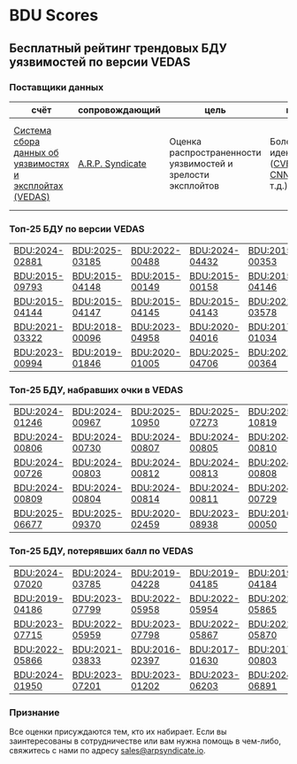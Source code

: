 
# BDU Scores
## Бесплатный рейтинг трендовых БДУ уязвимостей по версии VEDAS

### Поставщики данных
| счёт | cопровождающий | цель | покрытие | определение | частота |
| ----- | ---------- | ------- | -------- | ----------- | --------- |
| [Система сбора данных об уязвимостях и эксплойтах (VEDAS)](https://vedas.arpsyndicate.io) | [A.R.P. Syndicate](https://www.arpsyndicate.io) | Оценка распространенности уязвимостей и зрелости эксплойтов | Более 150 идентификаторов ([CVE](https://github.com/ARPSyndicate/cve-scores), [EUVD](https://github.com/ARPSyndicate/euvd-scores), [CNNVD](https://github.com/ARPSyndicate/cnnvd-scores), [BDU](https://github.com/ARPSyndicate/bdu-scores) и т.д.) | Аналитические данные с открытым исходным кодом (OSINT), полученные от [Exploit Observer](https://www.exploit.observer) | 12-16 часов |



<h3>Топ-25 БДУ по версии VEDAS</h3>

<table>
  <tr>
    <td><a href='https://vedas.arpsyndicate.io/?vuln=BDU:2024-02881'>BDU:2024-02881</a></td>
    <td><a href='https://vedas.arpsyndicate.io/?vuln=BDU:2025-03185'>BDU:2025-03185</a></td>
    <td><a href='https://vedas.arpsyndicate.io/?vuln=BDU:2022-00488'>BDU:2022-00488</a></td>
    <td><a href='https://vedas.arpsyndicate.io/?vuln=BDU:2024-04432'>BDU:2024-04432</a></td>
    <td><a href='https://vedas.arpsyndicate.io/?vuln=BDU:2015-00353'>BDU:2015-00353</a></td>
  </tr>
  <tr>
    <td><a href='https://vedas.arpsyndicate.io/?vuln=BDU:2015-09793'>BDU:2015-09793</a></td>
    <td><a href='https://vedas.arpsyndicate.io/?vuln=BDU:2015-04148'>BDU:2015-04148</a></td>
    <td><a href='https://vedas.arpsyndicate.io/?vuln=BDU:2015-00149'>BDU:2015-00149</a></td>
    <td><a href='https://vedas.arpsyndicate.io/?vuln=BDU:2015-00158'>BDU:2015-00158</a></td>
    <td><a href='https://vedas.arpsyndicate.io/?vuln=BDU:2015-04146'>BDU:2015-04146</a></td>
  </tr>
  <tr>
    <td><a href='https://vedas.arpsyndicate.io/?vuln=BDU:2015-04144'>BDU:2015-04144</a></td>
    <td><a href='https://vedas.arpsyndicate.io/?vuln=BDU:2015-04147'>BDU:2015-04147</a></td>
    <td><a href='https://vedas.arpsyndicate.io/?vuln=BDU:2015-04145'>BDU:2015-04145</a></td>
    <td><a href='https://vedas.arpsyndicate.io/?vuln=BDU:2015-04143'>BDU:2015-04143</a></td>
    <td><a href='https://vedas.arpsyndicate.io/?vuln=BDU:2021-03578'>BDU:2021-03578</a></td>
  </tr>
  <tr>
    <td><a href='https://vedas.arpsyndicate.io/?vuln=BDU:2021-03322'>BDU:2021-03322</a></td>
    <td><a href='https://vedas.arpsyndicate.io/?vuln=BDU:2018-00096'>BDU:2018-00096</a></td>
    <td><a href='https://vedas.arpsyndicate.io/?vuln=BDU:2023-04958'>BDU:2023-04958</a></td>
    <td><a href='https://vedas.arpsyndicate.io/?vuln=BDU:2020-04016'>BDU:2020-04016</a></td>
    <td><a href='https://vedas.arpsyndicate.io/?vuln=BDU:2017-01034'>BDU:2017-01034</a></td>
  </tr>
  <tr>
    <td><a href='https://vedas.arpsyndicate.io/?vuln=BDU:2023-00994'>BDU:2023-00994</a></td>
    <td><a href='https://vedas.arpsyndicate.io/?vuln=BDU:2019-01846'>BDU:2019-01846</a></td>
    <td><a href='https://vedas.arpsyndicate.io/?vuln=BDU:2020-01005'>BDU:2020-01005</a></td>
    <td><a href='https://vedas.arpsyndicate.io/?vuln=BDU:2025-04706'>BDU:2025-04706</a></td>
    <td><a href='https://vedas.arpsyndicate.io/?vuln=BDU:2021-00364'>BDU:2021-00364</a></td>
  </tr>
</table>


<h3>Топ-25 БДУ, набравших очки в VEDAS</h3>

<table>
  <tr>
    <td><a href='https://vedas.arpsyndicate.io/?vuln=BDU:2024-01246'>BDU:2024-01246</a></td>
    <td><a href='https://vedas.arpsyndicate.io/?vuln=BDU:2024-00967'>BDU:2024-00967</a></td>
    <td><a href='https://vedas.arpsyndicate.io/?vuln=BDU:2025-10950'>BDU:2025-10950</a></td>
    <td><a href='https://vedas.arpsyndicate.io/?vuln=BDU:2025-07273'>BDU:2025-07273</a></td>
    <td><a href='https://vedas.arpsyndicate.io/?vuln=BDU:2025-10819'>BDU:2025-10819</a></td>
  </tr>
  <tr>
    <td><a href='https://vedas.arpsyndicate.io/?vuln=BDU:2024-00806'>BDU:2024-00806</a></td>
    <td><a href='https://vedas.arpsyndicate.io/?vuln=BDU:2024-00730'>BDU:2024-00730</a></td>
    <td><a href='https://vedas.arpsyndicate.io/?vuln=BDU:2024-00807'>BDU:2024-00807</a></td>
    <td><a href='https://vedas.arpsyndicate.io/?vuln=BDU:2024-00805'>BDU:2024-00805</a></td>
    <td><a href='https://vedas.arpsyndicate.io/?vuln=BDU:2024-00810'>BDU:2024-00810</a></td>
  </tr>
  <tr>
    <td><a href='https://vedas.arpsyndicate.io/?vuln=BDU:2024-00726'>BDU:2024-00726</a></td>
    <td><a href='https://vedas.arpsyndicate.io/?vuln=BDU:2024-00803'>BDU:2024-00803</a></td>
    <td><a href='https://vedas.arpsyndicate.io/?vuln=BDU:2024-00812'>BDU:2024-00812</a></td>
    <td><a href='https://vedas.arpsyndicate.io/?vuln=BDU:2024-00813'>BDU:2024-00813</a></td>
    <td><a href='https://vedas.arpsyndicate.io/?vuln=BDU:2024-00808'>BDU:2024-00808</a></td>
  </tr>
  <tr>
    <td><a href='https://vedas.arpsyndicate.io/?vuln=BDU:2024-00809'>BDU:2024-00809</a></td>
    <td><a href='https://vedas.arpsyndicate.io/?vuln=BDU:2024-00804'>BDU:2024-00804</a></td>
    <td><a href='https://vedas.arpsyndicate.io/?vuln=BDU:2024-00814'>BDU:2024-00814</a></td>
    <td><a href='https://vedas.arpsyndicate.io/?vuln=BDU:2024-00811'>BDU:2024-00811</a></td>
    <td><a href='https://vedas.arpsyndicate.io/?vuln=BDU:2024-00729'>BDU:2024-00729</a></td>
  </tr>
  <tr>
    <td><a href='https://vedas.arpsyndicate.io/?vuln=BDU:2025-06677'>BDU:2025-06677</a></td>
    <td><a href='https://vedas.arpsyndicate.io/?vuln=BDU:2025-09370'>BDU:2025-09370</a></td>
    <td><a href='https://vedas.arpsyndicate.io/?vuln=BDU:2020-02459'>BDU:2020-02459</a></td>
    <td><a href='https://vedas.arpsyndicate.io/?vuln=BDU:2023-08938'>BDU:2023-08938</a></td>
    <td><a href='https://vedas.arpsyndicate.io/?vuln=BDU:2016-00050'>BDU:2016-00050</a></td>
  </tr>
</table>


<h3>Топ-25 БДУ, потерявших балл по VEDAS</h3>

<table>
  <tr>
    <td><a href='https://vedas.arpsyndicate.io/?vuln=BDU:2024-07020'>BDU:2024-07020</a></td>
    <td><a href='https://vedas.arpsyndicate.io/?vuln=BDU:2024-03785'>BDU:2024-03785</a></td>
    <td><a href='https://vedas.arpsyndicate.io/?vuln=BDU:2019-04228'>BDU:2019-04228</a></td>
    <td><a href='https://vedas.arpsyndicate.io/?vuln=BDU:2019-04185'>BDU:2019-04185</a></td>
    <td><a href='https://vedas.arpsyndicate.io/?vuln=BDU:2019-04184'>BDU:2019-04184</a></td>
  </tr>
  <tr>
    <td><a href='https://vedas.arpsyndicate.io/?vuln=BDU:2019-04186'>BDU:2019-04186</a></td>
    <td><a href='https://vedas.arpsyndicate.io/?vuln=BDU:2023-07799'>BDU:2023-07799</a></td>
    <td><a href='https://vedas.arpsyndicate.io/?vuln=BDU:2022-05958'>BDU:2022-05958</a></td>
    <td><a href='https://vedas.arpsyndicate.io/?vuln=BDU:2022-05954'>BDU:2022-05954</a></td>
    <td><a href='https://vedas.arpsyndicate.io/?vuln=BDU:2022-05865'>BDU:2022-05865</a></td>
  </tr>
  <tr>
    <td><a href='https://vedas.arpsyndicate.io/?vuln=BDU:2023-07715'>BDU:2023-07715</a></td>
    <td><a href='https://vedas.arpsyndicate.io/?vuln=BDU:2022-05959'>BDU:2022-05959</a></td>
    <td><a href='https://vedas.arpsyndicate.io/?vuln=BDU:2023-07798'>BDU:2023-07798</a></td>
    <td><a href='https://vedas.arpsyndicate.io/?vuln=BDU:2022-05867'>BDU:2022-05867</a></td>
    <td><a href='https://vedas.arpsyndicate.io/?vuln=BDU:2022-05870'>BDU:2022-05870</a></td>
  </tr>
  <tr>
    <td><a href='https://vedas.arpsyndicate.io/?vuln=BDU:2022-05866'>BDU:2022-05866</a></td>
    <td><a href='https://vedas.arpsyndicate.io/?vuln=BDU:2021-03833'>BDU:2021-03833</a></td>
    <td><a href='https://vedas.arpsyndicate.io/?vuln=BDU:2016-02397'>BDU:2016-02397</a></td>
    <td><a href='https://vedas.arpsyndicate.io/?vuln=BDU:2017-01630'>BDU:2017-01630</a></td>
    <td><a href='https://vedas.arpsyndicate.io/?vuln=BDU:2017-00803'>BDU:2017-00803</a></td>
  </tr>
  <tr>
    <td><a href='https://vedas.arpsyndicate.io/?vuln=BDU:2024-01950'>BDU:2024-01950</a></td>
    <td><a href='https://vedas.arpsyndicate.io/?vuln=BDU:2023-07201'>BDU:2023-07201</a></td>
    <td><a href='https://vedas.arpsyndicate.io/?vuln=BDU:2023-01202'>BDU:2023-01202</a></td>
    <td><a href='https://vedas.arpsyndicate.io/?vuln=BDU:2023-06203'>BDU:2023-06203</a></td>
    <td><a href='https://vedas.arpsyndicate.io/?vuln=BDU:2024-06891'>BDU:2024-06891</a></td>
  </tr>
</table>


### Признание
Все оценки присуждаются тем, кто их набирает.
Если вы заинтересованы в сотрудничестве или вам нужна помощь в чем-либо, свяжитесь с нами по адресу [sales@arpsyndicate.io](mailto:sales@arpsyndicate.io).

